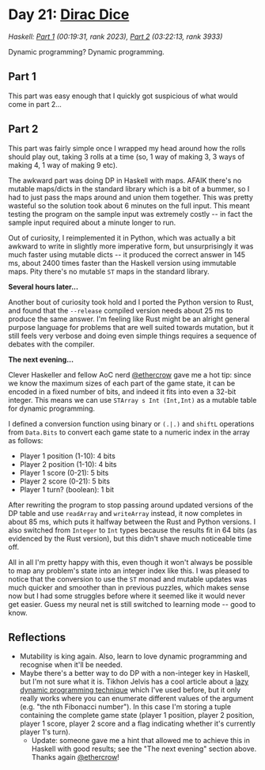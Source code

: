 # Day 21: [Dirac Dice](https://adventofcode.com/2021/day/21)
*Haskell: [Part 1](https://github.com/DestyNova/advent_of_code_2021/blob/main/day21/Part1.hs) (00:19:31, rank 2023), [Part 2](https://github.com/DestyNova/advent_of_code_2021/blob/main/day21/Part2.hs) (03:22:13, rank 3933)*

Dynamic programming? Dynamic programming.

## Part 1
This part was easy enough that I quickly got suspicious of what would come in part 2...

## Part 2
This part was fairly simple once I wrapped my head around how the rolls should play out, taking 3 rolls at a time (so, 1 way of making 3, 3 ways of making 4, 1 way of making 9 etc).

The awkward part was doing DP in Haskell with maps. AFAIK there's no mutable maps/dicts in the standard library which is a bit of a bummer, so I had to just pass the maps around and union them together. This was pretty wasteful so the solution took about 6 minutes on the full input. This meant testing the program on the sample input was extremely costly -- in fact the sample input required about a minute longer to run.

Out of curiosity, I reimplemented it in Python, which was actually a bit awkward to write in slightly more imperative form, but unsurprisingly it was much faster using mutable dicts -- it produced the correct answer in 145 ms, about 2400 times faster than the Haskell version using immutable maps. Pity there's no mutable `ST` maps in the standard library.

__Several hours later...__

Another bout of curiosity took hold and I ported the Python version to Rust, and found that the `--release` compiled version needs about 25 ms to produce the same answer. I'm feeling like Rust might be an alright general purpose language for problems that are well suited towards mutation, but it still feels very verbose and doing even simple things requires a sequence of debates with the compiler.

__The next evening...__

Clever Haskeller and fellow AoC nerd [@ethercrow](https://github.com/ethercrow) gave me a hot tip: since we know the maximum sizes of each part of the game state, it can be encoded in a fixed number of bits, and indeed it fits into even a 32-bit integer. This means we can use `STArray s Int (Int,Int)` as a mutable table for dynamic programming.

I defined a conversion function using binary or `(.|.)` and `shiftL` operations from `Data.Bits` to convert each game state to a numeric index in the array as follows:

* Player 1 position (1-10): 4 bits
* Player 2 position (1-10): 4 bits
* Player 1 score (0-21): 5 bits
* Player 2 score (0-21): 5 bits
* Player 1 turn? (boolean): 1 bit

After rewriting the program to stop passing around updated versions of the DP table and use `readArray` and `writeArray` instead, it now completes in about 85 ms, which puts it halfway between the Rust and Python versions. I also switched from `Integer` to `Int` types because the results fit in 64 bits (as evidenced by the Rust version), but this didn't shave much noticeable time off.

All in all I'm pretty happy with this, even though it won't always be possible to map any problem's state into an integer index like this. I was pleased to notice that the conversion to use the `ST` monad and mutable updates was much quicker and smoother than in previous puzzles, which makes sense now but I had some struggles before where it seemed like it would never get easier. Guess my neural net is still switched to learning mode -- good to know.

## Reflections

* Mutability is king again. Also, learn to love dynamic programming and recognise when it'll be needed.
* Maybe there's a better way to do DP with a non-integer key in Haskell, but I'm not sure what it is. Tikhon Jelvis has a cool article about a [lazy dynamic programming technique](https://jelv.is/blog/Lazy-Dynamic-Programming/) which I've used before, but it only really works where you can enumerate different values of the argument (e.g. "the nth Fibonacci number"). In this case I'm storing a tuple containing the complete game state (player 1 position, player 2 position, player 1 score, player 2 score and a flag indicating whether it's currently player 1's turn).
    * Update: someone gave me a hint that allowed me to achieve this in Haskell with good results; see the "The next evening" section above. Thanks again [@ethercrow](https://github.com/ethercrow)!
